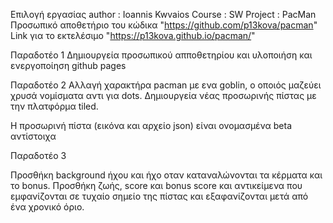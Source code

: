 
Επιλογή εργασίας
author : Ioannis Kwvaios
Course : SW
Project : PacMan
Προσωπικό αποθετήριο του κώδικα "https://github.com/p13kova/pacman"
Link για το εκτελέσιμο "https://p13kova.github.io/pacman/"

Παραδοτέο 1
Δημιουργεία προσωπικού απποθετηρίου και υλοποιήση και ενεργοποίηση github pages



Παραδοτέο 2
Αλλαγή χαρακτήρα pacman με ενα goblin, ο οποιός μαζεύει χρυσά νομίσματα αντι για dots.
Δημιουργεία νέας προσωρινής πίστας με την πλατφόρμα tiled.

Η προσωρινή πίστα (εικόνα και αρχείο json) είναι ονομασμένα beta αντίστοιχα

Παραδοτέο 3

Προσθήκη background ήχου και ήχο οταν καταναλώνονται τα κέρματα και το bonus. 
Προσθήκη ζωής, score και bonus score και  αντικείμενα που  εμφανίζονται  σε  τυχαίο σημείο της πίστας και  εξαφανίζονται μετά από ένα χρονικό όριο.
